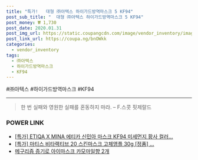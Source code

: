 ```yaml
--- 
title: "특가!   대형 ㈜아텍스 하이가드방역마스크 5 KF94" 
post_sub_title: "  대형 ㈜아텍스 하이가드방역마스크 5 KF94" 
post_money: ₩ 1,730 
post_date: 2020.01.31 
post_img_url: https://static.coupangcdn.com/image/vendor_inventory/images/2018/12/09/16/4/103cca0a-8291-4d9b-b239-149445d61c37.jpg 
post_link_url: https://coupa.ng/bnOWkk 
categories: 
  - vendor_inventory 
tags: 
  - ㈜아텍스 
  - 하이가드방역마스크 
  - KF94 
--- 
```

  #㈜아텍스 #하이가드방역마스크 #KF94 
<hr> 

> 한 번 실패와 영원한 실패를 혼동하지 마라. – F.스콧 핏제랄드 


### POWER LINK

* <a href="https://blog.naver.com/santokki14/221789290577" target="_blank">[특가] ETIQA X MINA 에티카 신민아 마스크 KF94 미세먼지 황사 컬러...</a>
* <a href="https://blog.naver.com/santokki14/221791747562" target="_blank">[특가] 마티스 비타랙티브 20 스킨마스크 고체앰플 30g [정품] ...</a>
* <a href="https://blog.naver.com/fasyy4321/221790348637" target="_blank">메구리즘 증기로 아이마스크 카모마일향 2개</a>
